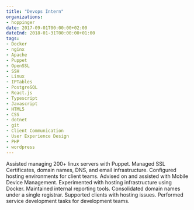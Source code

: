 ```yaml
---
title: "Devops Intern"
organizations:
- hoppinger
date: 2017-09-01T00:00:00+02:00
dateEnd: 2018-01-31T00:00:00+01:00
tags:
- Docker
- nginx
- Apache
- Puppet
- OpenSSL
- SSH
- Linux
- IPTables
- PostgreSQL
- React.js
- Typescript
- Javascript
- HTML5
- CSS
- dotnet
- git
- Client Communication
- User Experience Design
- PHP
- wordpress
---
```


Assisted managing 200+ linux servers with Puppet. Managed SSL Certificates, domain names, DNS, and email infrastructure. Configured hosting environments for client teams. Advised on and assisted with Mobile Device Management. Experimented with hosting infrastructure using Docker. Maintained internal reporting tools. Consolidated domain names under a single registrar. Supported clients with hosting issues. Performed service development tasks for development teams.
